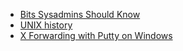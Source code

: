  * [Bits Sysadmins Should Know](https://sysadmincasts.com/episodes/25-bits-sysadmins-should-know)
 * [UNIX history](http://www.bell-labs.com/history/unix/)
 * [X Forwarding with Putty on Windows](http://www.math.umn.edu/systems_guide/putty_xwin32.html)
